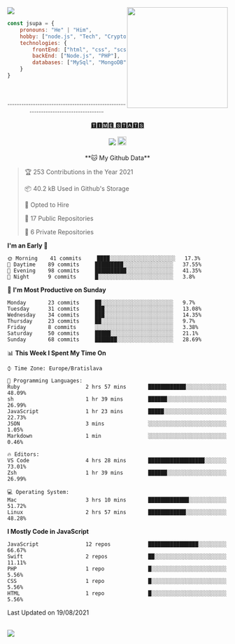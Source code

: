 
<img src="https://creepy-corp.eu/pika-bg.png">
<img align='right' src="https://creepy-corp.eu/pika.gif" width="230">
<br>

```js
const jsupa = {
    pronouns: "He" | "Him",
    hobby: ["node.js", "Tech", "Crypto", "IoT", "3D Printing"],
    technologies: {
        frontEnd: ["html", "css", "scss", "javascript", "jquery", "vue.js"],
        backEnd: ["Node.js", "PHP"],
        databases: ["MySql", "MongoDB"]
    }
}
  ```
  <br>
  <p align="center">
  .............................................................................................................<br><br><a href="https://wakatime.com/@jsupa">🆃🅸🅼🅴 🆂🆃🅰🆃🆂</a><br><br>
  <img src="https://visitor-badge.laobi.icu/badge?page_id=jsupa.jsupa"> <a href='https://ko-fi.com/Y8Y246Y0V' target='_blank'><img src="https://img.shields.io/badge/buy%20me%20a%20coffee-donate-yellow.svg" alt="Buy Me A Coffee donate button" height="20px"/></a>
  <br><br>
    <!--START_SECTION:waka-->
**🐱 My Github Data** 

> 🏆 253 Contributions in the Year 2021
 > 
> 📦 40.2 kB Used in Github's Storage 
 > 
> 💼 Opted to Hire
 > 
> 📜 17 Public Repositories 
 > 
> 🔑 6 Private Repositories  
 > 
**I'm an Early 🐤** 

```text
🌞 Morning    41 commits     ████░░░░░░░░░░░░░░░░░░░░░   17.3% 
🌆 Daytime    89 commits     █████████░░░░░░░░░░░░░░░░   37.55% 
🌃 Evening    98 commits     ██████████░░░░░░░░░░░░░░░   41.35% 
🌙 Night      9 commits      █░░░░░░░░░░░░░░░░░░░░░░░░   3.8%

```
📅 **I'm Most Productive on Sunday** 

```text
Monday       23 commits     ██░░░░░░░░░░░░░░░░░░░░░░░   9.7% 
Tuesday      31 commits     ███░░░░░░░░░░░░░░░░░░░░░░   13.08% 
Wednesday    34 commits     ███░░░░░░░░░░░░░░░░░░░░░░   14.35% 
Thursday     23 commits     ██░░░░░░░░░░░░░░░░░░░░░░░   9.7% 
Friday       8 commits      ░░░░░░░░░░░░░░░░░░░░░░░░░   3.38% 
Saturday     50 commits     █████░░░░░░░░░░░░░░░░░░░░   21.1% 
Sunday       68 commits     ███████░░░░░░░░░░░░░░░░░░   28.69%

```


📊 **This Week I Spent My Time On** 

```text
⌚︎ Time Zone: Europe/Bratislava

💬 Programming Languages: 
Ruby                     2 hrs 57 mins       ████████████░░░░░░░░░░░░░   48.09% 
sh                       1 hr 39 mins        ██████░░░░░░░░░░░░░░░░░░░   26.99% 
JavaScript               1 hr 23 mins        █████░░░░░░░░░░░░░░░░░░░░   22.73% 
JSON                     3 mins              ░░░░░░░░░░░░░░░░░░░░░░░░░   1.05% 
Markdown                 1 min               ░░░░░░░░░░░░░░░░░░░░░░░░░   0.46%

🔥 Editors: 
VS Code                  4 hrs 28 mins       ██████████████████░░░░░░░   73.01% 
Zsh                      1 hr 39 mins        ██████░░░░░░░░░░░░░░░░░░░   26.99%

💻 Operating System: 
Mac                      3 hrs 10 mins       █████████████░░░░░░░░░░░░   51.72% 
Linux                    2 hrs 57 mins       ████████████░░░░░░░░░░░░░   48.28%

```

**I Mostly Code in JavaScript** 

```text
JavaScript               12 repos            ████████████████░░░░░░░░░   66.67% 
Swift                    2 repos             ██░░░░░░░░░░░░░░░░░░░░░░░   11.11% 
PHP                      1 repo              █░░░░░░░░░░░░░░░░░░░░░░░░   5.56% 
CSS                      1 repo              █░░░░░░░░░░░░░░░░░░░░░░░░   5.56% 
HTML                     1 repo              █░░░░░░░░░░░░░░░░░░░░░░░░   5.56%

```



 Last Updated on 19/08/2021
<!--END_SECTION:waka-->
  </p><br>
  <img src="https://creepy-corp.eu/pika-bg-bottom.png">
